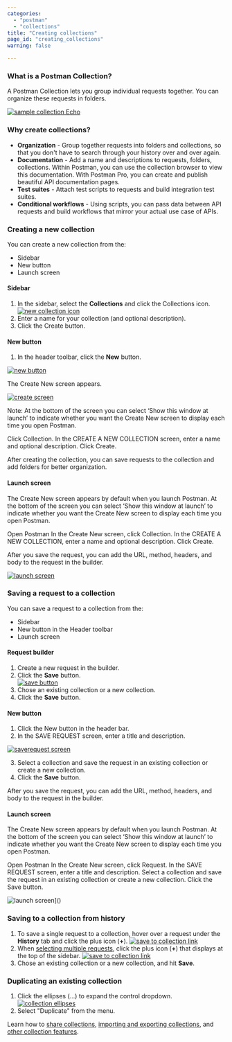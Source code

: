 ```yaml
---
categories:
  - "postman"
  - "collections"
title: "Creating collections"
page_id: "creating_collections"
warning: false

---
```


### What is a Postman Collection?

A Postman Collection lets you group individual requests together. You can organize these requests in folders. 

[![sample collection Echo](https://s3.amazonaws.com/postman-static-getpostman-com/postman-docs/Collection_headers.png)](https://s3.amazonaws.com/postman-static-getpostman-com/postman-docs/Collection_headers.png)

### Why create collections?

*   **Organization** - Group together requests into folders and collections, so that you don't have to search through your history over and over again.
*   **Documentation** - Add a name and descriptions to requests, folders, collections. Within Postman, you can use the collection browser to view this documentation. With Postman Pro, you can create and publish beautiful API documentation pages.
*   **Test suites** - Attach test scripts to requests and build integration test suites.
*   **Conditional workflows** - Using scripts, you can pass data between API requests and build workflows that mirror your actual use case of APIs.

### Creating a new collection

You can create a new collection from the:
* Sidebar
* New button 
* Launch screen


#### Sidebar

1.  In the sidebar, select the  **Collections** and click the Collections icon.
    [![new collection icon](https://s3.amazonaws.com/postman-static-getpostman-com/postman-docs/58493890.png)](https://s3.amazonaws.com/postman-static-getpostman-com/postman-docs/58493890.png)
2.  Enter a name for your collection (and optional description).
3.  Click the Create button.

#### New button

1. In the header toolbar, click the **New** button.

[![new button]()]()

The Create New screen appears.

[![create screen]()]()

Note: At the bottom of the screen you can select ‘Show this window at launch’ to indicate whether you want the Create New screen to display each time you open Postman.

Click Collection. 
In the CREATE A NEW COLLECTION screen, enter a name and optional description. 
Click Create.

After creating the collection, you can save requests to the collection and add folders for better organization.

#### Launch screen

The Create New screen appears by default when you launch Postman. At the bottom of the screen you can select ‘Show this window at launch’ to indicate whether you want the Create New screen to display each time you open Postman.

Open Postman
In the Create New screen, click Collection.
In the CREATE A NEW COLLECTION, enter a name and optional description. 
Click Create.

After you save the request, you can add the URL, method, headers, and body to the request in the builder.

[![launch screen]()]()


### Saving a request to a collection

You can save a request to a collection from the:
* Sidebar
* New button in the Header toolbar
* Launch screen

#### Request builder
1.  Create a new request in the builder.
2.  Click the **Save** button.  
    [![save button](https://s3.amazonaws.com/postman-static-getpostman-com/postman-docs/58493928.png)](https://s3.amazonaws.com/postman-static-getpostman-com/postman-docs/58493928.png)
3.  Chose an existing collection or a new collection.
4.  Click the **Save** button.

#### New button
1. Click the New button in the header bar. 
2. In the SAVE REQUEST screen, enter a title and description.

[![saverequest screen]()]()

3. Select a collection and save the request in an existing collection or create a new collection. 
4. Click the **Save** button.

After you save the request, you can add the URL, method, headers, and body to the request in the builder.

#### Launch screen
The Create New screen appears by default when you launch Postman. At the bottom of the screen you can select ‘Show this window at launch’ to indicate whether you want the Create New screen to display each time you open Postman.

Open Postman
In the Create New screen, click Request.
In the SAVE REQUEST screen, enter a title and description.
Select a collection and save the request in an existing collection or create a new collection. 
Click the Save button.

![launch screen]()]()



### Saving to a collection from history

1.  To save a single request to a collection, hover over a request under the **History** tab and click the plus icon (**+**). 
    [![save to collection link](https://s3.amazonaws.com/postman-static-getpostman-com/postman-docs/requestActions.png)](https://s3.amazonaws.com/postman-static-getpostman-com/postman-docs/requestActions.png)
2.  When [selecting multiple requests](/docs/postman/sending_api_requests/history#multi-selecting-requests), click the plus icon (**+**) that displays at the top of the sidebar.
    [![save to collection link](https://s3.amazonaws.com/postman-static-getpostman-com/postman-docs/requestMultiActions.png)](https://s3.amazonaws.com/postman-static-getpostman-com/postman-docs/requestMultiActions.png)
3.  Chose an existing collection or a new collection, and hit **Save**.

### Duplicating an existing collection

1.  Click the ellipses (...) to expand the control dropdown.   
    [![collection ellipses](https://s3.amazonaws.com/postman-static-getpostman-com/postman-docs/58493990.png)](https://s3.amazonaws.com/postman-static-getpostman-com/postman-docs/58493990.png)
2.  Select "Duplicate" from the menu.

Learn how to [share collections](/docs/postman/collections/sharing_collections), [importing and exporting collections](/docs/postman/collections/data_formats), and [other collection features](/docs/postman/collections/managing_collections).  
